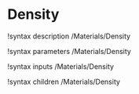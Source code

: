 <!-- MOOSE Documentation Stub: Remove this when content is added. -->

# Density
!syntax description /Materials/Density

!syntax parameters /Materials/Density

!syntax inputs /Materials/Density

!syntax children /Materials/Density
